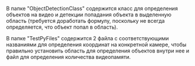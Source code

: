 В папке "ObjectDetectionClass" содержится класс для определения объектов на видео и детекции попадания объекта в выделенную область (требуется доработать формулу, поскольку не всегда определяется, что объект попал в область).

В папке "TestPyFiles" содержится 2 файла с соответствующими названиями для определения координат на конкретной камере, чтобы правильно установить область для определения объектов внутри нее и файл для определения количества видеопамяти.
